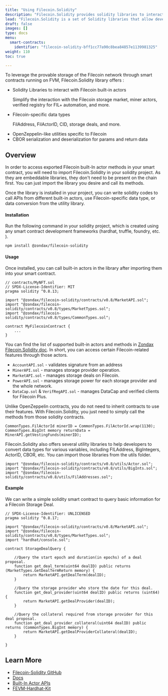 ```yaml
---
title: "Using Filecoin.Solidity"
description: "Filecoin.Solidity provides solidity libraries to interact with Filecoin built-in actors."
lead: "Filecoin.Solidity is a set of Solidity libraries that allow developers to write Solidity smart contracts to seamlessly call exported methods of Filecoin built-in actors, as well as to access Filecoin specific syscalls idiomatically."
draft: false
images: []
type: docs
menu:
  smart-contracts:
    identifier: "filecoin-solidity-bff1cc77a90c8bea84857e1139981325"
weight: 110
toc: true

---
```


To leverage the provable storage of the Filecoin network through smart contracts running on FVM, Filecoin.Solidity library offers :

- Solidity Libraries to interact with Filecoin built-in actors

  Simplify the interaction with the Filecoin storage market, miner actors, verified registry for FIL+ automation, and more.

+ Filecoin-specific data types

  FilAddress, FilActorID, CID, storage deals, and more.

- OpenZeppelin-like utilities specific to Filecoin
- CBOR serialization and deserialization for params and return data

## Overview

In order to access exported Filecoin built-In actor methods in your smart contract, you will need to import Filecoin.Solidity in your solidity project. As they are embeddable libraries, they don't need to be present on the chain first. You can just import the library you desire and call its methods.

Once the library is installed in your project, you can write solidity codes to call APIs from different built-in actors, use Filecoin-specific data type, or data conversion from the utility library.

#### Installation

Run the following command in your solidity project, which is created using any smart contract development frameworks (hardhat, truffle, foundry, etc. ). 

```shell
npm install @zondax/filecoin-solidity
```

#### Usage

Once installed, you can call built-in actors in the library after importing them into your smart contract.

```solidity
// contracts/MyNFT.sol
// SPDX-License-Identifier: MIT
pragma solidity ^0.8.13;

import "@zondax/filecoin-solidity/contracts/v0.8/MarketAPI.sol";
import "@zondax/filecoin-solidity/contracts/v0.8/types/MarketTypes.sol";
import "@zondax/filecoin-solidity/contracts/v0.8/types/CommonTypes.sol";

contract MyFilecoinContract {
    ...
}
```

You can find the list of supported built-in actors and methods in [Zondax Filecoin.Solidity doc](https://docs.zondax.ch/fevm/filecoin-solidity/api/). In short, you can access certain Filecoin-related  features through those actors.

+ `AccountAPI.sol` - validates signature from an address
+ `MinerAPI.sol` - manages storage provider operation. 
+ `MarketAPI.sol` - manages storage deals on Filecoin.
+ `PowerAPI.sol` - manages storage power for each storage provider and the whole network.
+ `DataCap.sol` & `VerifRegAPI.sol` - manages DataCap and verified clients for Filecoin Plus.

Unlike OpenZeppelin contracts, you do not need to inherit contracts to use their features. With Filecoin.Solidity, you just need to simply call the methods from those solidity contracts. 

```solidity
CommonTypes.FilActorId minerID = CommonTypes.FilActorId.wrap(1130);
CommonTypes.BigInt memory returnData = MinerAPI.getVestingFunds(minerID);
```

Filecoin.Solidity also offers several utility libraries to help developers to convert data types for various variables, including FILAddress, BigIntegers, ActorID, CBOR, etc. You can import those libraries from the utils folder.

```solidity
import "@zondax/filecoin-solidity/contracts/v0.8/utils/Actor.sol";
import "@zondax/filecoin-solidity/contracts/v0.8/utils/BigInts.sol";
import "@zondax/filecoin-solidity/contracts/v0.8/utils/FilAddresses.sol";
```

#### Example

We can write a simple solidity smart contract to query basic information for a Filecoin Storage Deal. 

```solidity
// SPDX-License-Identifier: UNLICENSED
pragma solidity ^0.8.17;

import "@zondax/filecoin-solidity/contracts/v0.8/MarketAPI.sol";
import "@zondax/filecoin-solidity/contracts/v0.8/types/MarketTypes.sol";
import "hardhat/console.sol";

contract StorageDealQuery {

    //Query the start epoch and duration(in epochs) of a deal proposal.
    function get_deal_term(uint64 dealID) public returns (MarketTypes.GetDealTermReturn memory) {
        return MarketAPI.getDealTerm(dealID);
    }

    //Query the storage provider who store the date for this deal.
    function get_deal_provider(uint64 dealID) public returns (uint64) {
        return MarketAPI.getDealProvider(dealID);
    }

    //Query the collateral required from storage provider for this deal proposal.
    function get_deal_provider_collateral(uint64 dealID) public returns (CommonTypes.BigInt memory) {
        return MarketAPI.getDealProviderCollateral(dealID);
    }
    
}
```

## Learn More

- [Filecoin-Solidity GitHub](https://github.com/Zondax/filecoin-solidity)
- [Docs](https://docs.zondax.ch/fevm/filecoin-solidity/)
- [Built-In Actor APIs](https://docs.zondax.ch/fevm/filecoin-solidity/api/)
- [FEVM-Hardhat-Kit](https://github.com/filecoin-project/FEVM-Hardhat-Kit/)
